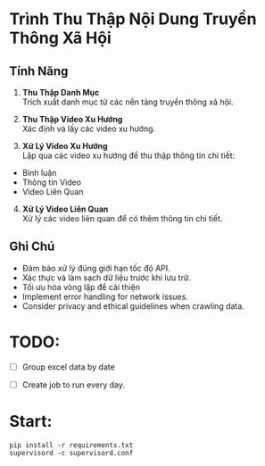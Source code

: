# Trình Thu Thập Nội Dung Truyền Thông Xã Hội

## Tính Năng
1. **Thu Thập Danh Mục**  
  Trích xuất danh mục từ các nền tảng truyền thông xã hội.

2. **Thu Thập Video Xu Hướng**  
  Xác định và lấy các video xu hướng.

3. **Xử Lý Video Xu Hướng**  
  Lặp qua các video xu hướng để thu thập thông tin chi tiết:
  - Bình luận
  - Thông tin Video
  - Video Liên Quan

4. **Xử Lý Video Liên Quan**  
  Xử lý các video liên quan để có thêm thông tin chi tiết.

## Ghi Chú
- Đảm bảo xử lý đúng giới hạn tốc độ API.
- Xác thực và làm sạch dữ liệu trước khi lưu trữ.
- Tối ưu hóa vòng lặp để cải thiện
- Implement error handling for network issues.
- Consider privacy and ethical guidelines when crawling data.

# TODO:
- [ ] Group excel data by date
- [ ] Create job to run every day.


# Start: 
```
pip install -r requirements.txt
supervisord -c supervisord.conf 
```